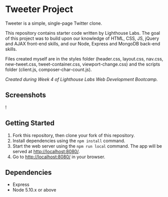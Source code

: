 # Tweeter Project

Tweeter is a simple, single-page Twitter clone.

This repository contains starter code written by Lighthouse Labs. The goal of this project was to build upon our knowledge of HTML, CSS, JS, jQuery and AJAX front-end skills, and our Node, Express and MongoDB back-end skills.

Files created myself are in the styles folder (header.css, layout.css, nav.css, new-tweet.css, tweet-container.css, viewport-change.css) and the scripts folder (client.js, composer-char-count.js).

*Created during Week 4 of Lighthouse Labs Web Development Bootcamp.*

## Screenshots

!

## Getting Started

1. Fork this repository, then clone your fork of this repository.
2. Install dependencies using the `npm install` command.
3. Start the web server using the `npm run local` command. The app will be served at <http://localhost:8080/>.
4. Go to <http://localhost:8080/> in your browser.

## Dependencies

- Express
- Node 5.10.x or above
